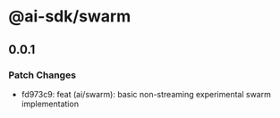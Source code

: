 # @ai-sdk/swarm

## 0.0.1

### Patch Changes

- fd973c9: feat (ai/swarm): basic non-streaming experimental swarm implementation
